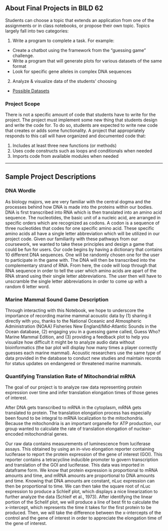 ## About Final Projects in BILD 62

Students can choose a topic that extends an application from one of the assignments or in class notebooks, or propose their own topic. Topics largely fall into two categories:
1. Write a program to complete a task. For example:
  * Create a chatbot using the framework from the “guessing game” challenge.
  * Write a program that will generate plots for various datasets of the same format
  * Look for specific gene alleles in complex DNA sequences
2. Analyze & visualize data of the students' choosing
  * [Possible Datasets](https://docs.google.com/spreadsheets/d/1HsgkH2Ok_7ED_WFr9fIJ6PEPsm369L3HNFNUaXKRPX8/edit?usp=sharing)

### Project Scope
There is not a specific amount of code that students have to write for the project. The project must implement some new thing that students design and write the code for. To do so, students are expected to write new code that creates or adds some functionality. A project that appropriately responds to this call will have organized and documented code that:
1. Includes at least three new functions (or methods)
2. Uses code constructs such as loops and conditionals when needed
3. Imports code from available modules when needed

<hr>

## Sample Project Descriptions

### DNA Wordle
As biology majors, we are very familiar with the central dogma and the processes behind how DNA is made into the proteins within our bodies. DNA is first transcribed into RNA which is then translated into an amino acid sequence. The nucleotides, the basic unit of a nucleic acid, are arranged in specific orders which are recognized as codons. A codon is a sequence of three nucleotides that codes for one specific amino acid. These specific amino acids all have a single letter abbreviation which will be utilized in our project code. Given our familiarity with these pathways from our coursework, we wanted to take these principles and design a game that could be fun for users. Our code begins by having a dictionary that contains 10 different DNA sequences. One will be randomly chosen one for the user to participate in the game with. The DNA will then be transcribed into the complementary strand of RNA. From here, the code will loop through that RNA sequence in order to tell the user which amino acids are apart of the RNA strand using their single letter abbreviations. The user then will have to unscramble the single letter abbreviations in order to come up with a random 6 letter word.

### Marine Mammal Sound Game Description
Through interacting with this Notebook, we hope to underscore the importance of recording marine mammal
acoustic data by (1) sharing it directly with you, thanks to the National Oceanic and Atmospheric Administration
(NOAA) Fisheries New England/Mid-Atlantic Sounds in the Ocean database, (2) engaging you in a guessing
game called, Guess Who? Marine Mammal Edition, and (3) providing a feedback plot to help you visualize how
difficult it might be to analyze audio data without bioinformatics (the bar plot will display how many times a
player correctly guesses each marine mammal). Acoustic researchers use the same type of data provided in the
database to conduct new studies and maintain records for status updates on endangered or threatened marine
mammals.

### Quantifying Translation Rate of Mitochondrial mRNA
The goal of our project is to analyze raw data representing protein expression over time and infer translation elongation times of those genes of interest.

After DNA gets transcribed to mRNA in the cytoplasm, mRNA gets translated to protein. The translation elongation process has especially been found to be integral to mRNA localization to the mitochondria. Because the mitochondria is an important organelle for ATP production, our group wanted to calculate the rate of translation elongation of nuclear-encoded mitochondrial genes.

Our raw data contains measurements of luminescence from luciferase assays. This obtained by using an in-vivo elongation reporter containing luciferase to report the protein expression of the gene of interest (GOI). This reporter contains a tetracycline inducible promoter to govern transcription and translation of the GOI and luciferase. This data was imported in dataframe form. We know that protein expression is proportional to mRNA amounts and time, and mRNA amounts are proportional to DNA amounts and time. Knowing that DNA amounts are constant, nLuc expression can then be proportional to time. We can then take the square root of nLuc expression to produce a Schleif plot, which displays a nice linearization to further analyze the data (Schleif et al., 1973). After identifying the linear portion of the Schelif plot, we will produce a line of best fit to calculate the x-intercept, which represents the time it takes for the first protein to be produced. Then, we will take the difference between the x-intercepts of the control and the gene of interest in order to appreciate the elongation time of the gene of interest.
